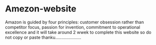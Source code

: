# Amezon-website
Amazon is guided by four principles: customer obsession rather than competitor focus, passion for invention, commitment to operational excellence
and it will take around 2 wwek to complete this website so do not copy or paste thanku.....................
